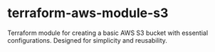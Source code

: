 # terraform-aws-module-s3
Terraform module for creating a basic AWS S3 bucket with essential configurations. Designed for simplicity and reusability.

